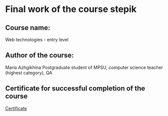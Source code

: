 # Final work of the course stepik
## Course name: 
Web technologies - entry level
## Author of the course: 
Maria Azhgikhina 
Postgraduate student of MPSU, computer science teacher (highest category), QA
## Certificate for successful completion of the course
[Certificate](https://stepik.org/cert/1612109)
